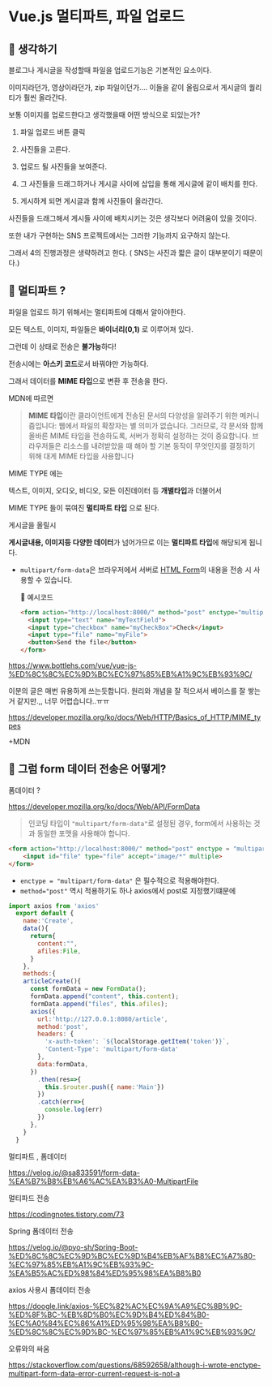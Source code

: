 # Vue.js 멀티파트, 파일 업로드



## :thinking: 생각하기

블로그나 게시글을 작성할때 파일을 업로드기능은 기본적인 요소이다. 

이미지라던가, 영상이라던가, zip 파일이던가.... 이들을 같이 올림으로서 게시글의 퀄리티가 훨씬 올라간다.



보통 이미지를 업로드한다고 생각했을때 어떤 방식으로 되있는가?

1. 파일 업로드 버튼 클릭

2. 사진들을 고른다.

3. 업로드 될 사진들을 보여준다.

4. 그 사진들을 드래그하거나 게시글 사이에 삽입을 통해 게시글에 같이 배치를 한다.

5. 게시하게 되면 게시글과 함께 사진들이 올라간다.



사진들을 드래그해서 게시들 사이에 배치시키는 것은 생각보다 어려움이 있을 것이다. 

또한 내가 구현하는 SNS 프로젝트에서는 그러한 기능까지 요구하지 않는다.

그래서 4의 진행과정은 생략하려고 한다. ( SNS는 사진과 짧은 글이 대부분이기 때문이다.)



 

## :e-mail: 멀티파트 ?

파일을 업로드 하기 위해서는 멀티파트에 대해서 알아야한다.



모든 텍스트, 이미지, 파일들은 **바이너리(0,1)** 로 이루어져 있다.

그런데 이 상태로 전송은 **불가능**하다! 

전송시에는 **아스키 코드**로서 바꿔야만 가능하다.

그래서 데이터를 **MIME 타입**으로 변환 후 전송을 한다. 



MDN에 따르면

> **MIME 타입**이란 클라이언트에게 전송된 문서의 다양성을 알려주기 위한 메커니즘입니다: 웹에서 파일의 확장자는 별  의미가 없습니다. 그러므로, 각 문서와 함께 올바른 MIME 타입을 전송하도록, 서버가 정확히 설정하는 것이 중요합니다. 브라우저들은 리소스를 내려받았을 때 해야 할 기본 동작이 무엇인지를 결정하기 위해 대게 MIME 타입을 사용합니다



MIME TYPE 에는

텍스트, 이미지, 오디오, 비디오, 모든 이진데이터 등 **개별타입**과 더불어서

MIME TYPE 들이 묶여진 **멀티파트 타입** 으로 된다.



게시글을 올릴시 

**게시글내용, 이미지등 다양한 데이터**가 넘어가므로 이는 **멀티파트 타입**에 해당되게 됩니다.



- `multipart/form-data`은 브라우저에서 서버로 [HTML Form](https://developer.mozilla.org/en-US/docs/Learn/Forms)의 내용을 전송 시 사용할 수 있습니다.

  :tada: 예시코드

  ```html
  <form action="http://localhost:8000/" method="post" enctype="multipart/form-data">
    <input type="text" name="myTextField">
    <input type="checkbox" name="myCheckBox">Check</input>
    <input type="file" name="myFile">
    <button>Send the file</button>
  </form>
  ```

  

  

https://www.bottlehs.com/vue/vue-js-%ED%8C%8C%EC%9D%BC%EC%97%85%EB%A1%9C%EB%93%9C/

이분의 글은 매번 유용하게 쓰는듯합니다. 원리와 개념을 잘 적으셔서 베이스를 잘 쌓는거 같지만.,, 너무 어렵습니다..ㅠㅠ

https://developer.mozilla.org/ko/docs/Web/HTTP/Basics_of_HTTP/MIME_types

+MDN



## :hear_no_evil: 그럼 form 데이터 전송은 어떻게?



폼데이터 ?

https://developer.mozilla.org/ko/docs/Web/API/FormData

> 인코딩 타입이 `"multipart/form-data"`로 설정된 경우, form에서 사용하는 것과 동일한 포맷을 사용해야 합니다.



```html
<form action="http://localhost:8000/" method="post" enctype = "multipart/form-data">
	<input id="file" type="file" accept="image/*" multiple>
</form>

```

- `enctype = "multipart/form-data"` 은 필수적으로 적용해야한다. 
-  `method="post"` 역시 적용하기도 하나 axios에서 post로 지정했기떄문에 

```javascript
import axios from 'axios'
  export default {
    name:'Create',
    data(){
      return{
        content:"",
        afiles:File,
      }
    },
    methods:{
    articleCreate(){
      const formData = new FormData();
      formData.append("content", this.content);
      formData.append("files", this.afiles);
      axios({
        url:'http://127.0.0.1:8080/article',
        method:'post',
        headers: {
          'x-auth-token': `${localStorage.getItem('token')}`,
          'Content-Type': 'multipart/form-data'
        },
        data:formData,
      })
        .then(res=>{
          this.$router.push({ name:'Main'})
        })
        .catch(err=>{
          console.log(err)
        })
      },
    }
  }
```









멀티파트 , 폼데이터

https://velog.io/@sa833591/form-data-%EA%B7%B8%EB%A6%AC%EA%B3%A0-MultipartFile

멀티파드 전송

https://codingnotes.tistory.com/73

Spring 폼데이터 전송

https://velog.io/@pyo-sh/Spring-Boot-%ED%8C%8C%EC%9D%BC%EC%9D%B4%EB%AF%B8%EC%A7%80-%EC%97%85%EB%A1%9C%EB%93%9C-%EA%B5%AC%ED%98%84%ED%95%98%EA%B8%B0

axios 사용시 폼데이터 전송

https://doogle.link/axios-%EC%82%AC%EC%9A%A9%EC%8B%9C-%ED%8F%BC-%EB%8D%B0%EC%9D%B4%ED%84%B0-%EC%A0%84%EC%86%A1%ED%95%98%EA%B8%B0-%ED%8C%8C%EC%9D%BC-%EC%97%85%EB%A1%9C%EB%93%9C/

오류와의 싸움

https://stackoverflow.com/questions/68592658/although-i-wrote-enctype-multipart-form-data-error-current-request-is-not-a